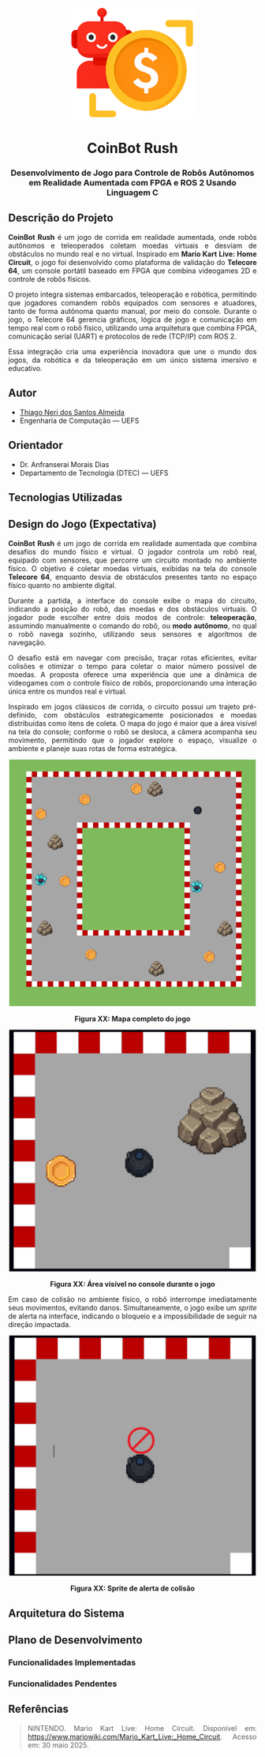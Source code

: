 <p align="center">
  <img src="img/capa.png" width = "250" />
</p>

<h1 align="center">CoinBot Rush
</h1>

<h3 align="center"> Desenvolvimento de Jogo para Controle de Robôs Autônomos em Realidade Aumentada com FPGA e ROS 2 Usando Linguagem C
</h3>

<div align="justify"> 
<h2>Descrição do Projeto</h2>

**CoinBot Rush** é um jogo de corrida em realidade aumentada, onde robôs autônomos e teleoperados coletam moedas virtuais e desviam de obstáculos no mundo real e no virtual.  Inspirado em **Mario Kart Live: Home Circuit**, o jogo foi desenvolvido como plataforma de validação do **Telecore 64**, um console portátil baseado em FPGA que combina videogames 2D e controle de robôs físicos.

O projeto integra sistemas embarcados, teleoperação e robótica, permitindo que jogadores comandem robôs equipados com sensores e atuadores, tanto de forma autônoma quanto manual, por meio do console. Durante o jogo, o Telecore 64 gerencia gráficos, lógica de jogo e comunicação em tempo real com o robô físico, utilizando uma arquitetura que combina FPGA, comunicação serial (UART) e protocolos de rede (TCP/IP) com ROS 2.

Essa integração cria uma experiência inovadora que une o mundo dos jogos, da robótica e da teleoperação em um único sistema imersivo e educativo.

</div>

<h2> Autor <br></h2>
<uL>
  <li><a href="https://github.com/TAlmeida003">Thiago Neri dos Santos Almeida</a></li>
  <li>Engenharia de Computação — UEFS</li>
</ul>


<h2> Orientador <br></h2>
<ul>
      <li>Dr. Anfranserai Morais Dias</li>
      <li>Departamento de Tecnologia (DTEC) — UEFS</li>
</ul>

<div align="justify">
<div id="tecnologias_utilizadas">
<h2>Tecnologias Utilizadas</h2>

</div>
</div>


<div align="justify"> 
<div id="design_do_jogo">

<h2>Design do Jogo (Expectativa)</h2>

<b>CoinBot Rush</b> é um jogo de corrida em realidade aumentada que combina desafios do mundo físico e virtual. O jogador controla um robô real, equipado com sensores, que percorre um circuito montado no ambiente físico. O objetivo é coletar moedas virtuais, exibidas na tela do console <b>Telecore 64</b>, enquanto desvia de obstáculos presentes tanto no espaço físico quanto no ambiente digital.

Durante a partida, a interface do console exibe o mapa do circuito, indicando a posição do robô, das moedas e dos obstáculos virtuais. O jogador pode escolher entre dois modos de controle: <b>teleoperação</b>, assumindo manualmente o comando do robô, ou <b>modo autônomo</b>, no qual o robô navega sozinho, utilizando seus sensores e algoritmos de navegação.

O desafio está em navegar com precisão, traçar rotas eficientes, evitar colisões e otimizar o tempo para coletar o maior número possível de moedas. A proposta oferece uma experiência que une a dinâmica de videogames com o controle físico de robôs, proporcionando uma interação única entre os mundos real e virtual.

Inspirado em jogos clássicos de corrida, o circuito possui um trajeto pré-definido, com obstáculos estrategicamente posicionados e moedas distribuídas como itens de coleta. O mapa do jogo é maior que a área visível na tela do console; conforme o robô se desloca, a câmera acompanha seu movimento, permitindo que o jogador explore o espaço, visualize o ambiente e planeje suas rotas de forma estratégica.

<p align="center">
  <img src="img/mapa completo.png" width="500" />
</p>
<p align="center"><strong>Figura XX: Mapa completo do jogo</strong></p>

<p align="center">
  <img src="img/ampliada.png" width="500" />
</p>
<p align="center"><strong>Figura XX: Área visível no console durante o jogo</strong></p>

Em caso de colisão no ambiente físico, o robô interrompe imediatamente seus movimentos, evitando danos. Simultaneamente, o jogo exibe um <i>sprite</i> de alerta na interface, indicando o bloqueio e a impossibilidade de seguir na direção impactada.

<p align="center">
  <img src="img/bloqueio.png" width="500" />
</p>
<p align="center"><strong>Figura XX: Sprite de alerta de colisão</strong></p>

</div>
</div>


<div align="justify">
<div id="arquitetura_do_sistema">
<h2>Arquitetura do Sistema</h2>

</div>
</div>

<div align="justify">
<div id="plano_de_desenvolvimento">
<h2>Plano de Desenvolvimento</h2>

<h3>Funcionalidades Implementadas</h3>

<h3>Funcionalidades Pendentes</h3>

</div>
</div>



<div align="justify"> 
<div id="referencias"> 


<h2>Referências</h2>

> NINTENDO. Mario Kart Live: Home Circuit. Disponível em: https://www.mariowiki.com/Mario_Kart_Live:_Home_Circuit. Acesso em: 30 maio 2025.

>

</div>
</div>